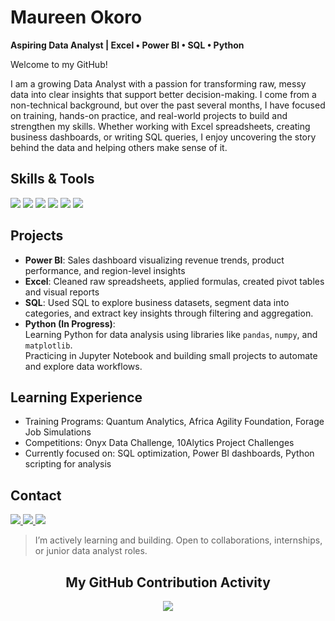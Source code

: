 # Maureen Okoro

**Aspiring Data Analyst | Excel • Power BI • SQL • Python**

Welcome to my GitHub!

I am a growing Data Analyst with a passion for transforming raw, messy data into clear insights that support better decision-making. I come from a non-technical background, but over the past several months, I have focused on training, hands-on practice, and real-world projects to build and strengthen my skills. Whether working with Excel spreadsheets, creating business dashboards, or writing SQL queries, I enjoy uncovering the story behind the data and helping others make sense of it.

## Skills & Tools

<p align="left">
  <img src="https://img.shields.io/badge/Excel-217346?style=flat-square&logo=microsoft-excel&logoColor=white" />
  <img src="https://img.shields.io/badge/Power%20BI-F2C811?style=flat-square&logo=powerbi&logoColor=black" />
  <img src="https://img.shields.io/badge/SQL-336791?style=flat-square&logo=postgresql&logoColor=white" />
  <img src="https://img.shields.io/badge/Python-3776AB?style=flat-square&logo=python&logoColor=white" />
  <img src="https://img.shields.io/badge/Jupyter-F37626?style=flat-square&logo=jupyter&logoColor=white" />
  <img src="https://img.shields.io/badge/VS%20Code-007ACC?style=flat-square&logo=visual-studio-code&logoColor=white" />
</p>


## Projects

- **Power BI**: Sales dashboard visualizing revenue trends, product performance, and region-level insights  
- **Excel**: Cleaned raw spreadsheets, applied formulas, created pivot tables and visual reports  
- **SQL**: Used SQL to explore business datasets, segment data into categories, and extract key insights through filtering and aggregation.  
- **Python (In Progress)**:  
  Learning Python for data analysis using libraries like `pandas`, `numpy`, and `matplotlib`.  
  Practicing in Jupyter Notebook and building small projects to automate and explore data workflows.


## Learning Experience

- Training Programs: Quantum Analytics, Africa Agility Foundation, Forage Job Simulations  
- Competitions: Onyx Data Challenge, 10Alytics Project Challenges  
- Currently focused on: SQL optimization, Power BI dashboards, Python scripting for analysis



## Contact

<p align="left">
  <a href="https://www.linkedin.com/in/maureenokoro" target="_blank">
    <img src="https://img.shields.io/badge/LinkedIn-0A66C2?style=flat-square&logo=linkedin&logoColor=white" />
  </a>
  <a href="mailto:your.email@example.com" target="_blank">
    <img src="https://img.shields.io/badge/Gmail-D14836?style=flat-square&logo=gmail&logoColor=white" />
  </a>
  <a href="https://www.upwork.com/freelancers/~your-upwork-id" target="_blank">
    <img src="https://img.shields.io/badge/Upwork-6fda44?style=flat-square&logo=upwork&logoColor=white" />
  </a>
</p>


 > I’m actively learning and building. Open to collaborations, internships, or junior data analyst roles.

<h2 align="center">My GitHub Contribution Activity</h2>

<div align="center">
  <img src="https://raw.githubusercontent.com/mauree155/mauree155/output/github-contribution-grid-snake.gif" />
</div>



